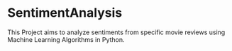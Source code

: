 # SentimentAnalysis
This Project aims to analyze sentiments from specific movie reviews using Machine Learning Algorithms in Python.
